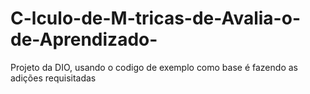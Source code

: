 # C-lculo-de-M-tricas-de-Avalia-o-de-Aprendizado-
Projeto da DIO, usando o codigo de exemplo como base é fazendo as adições requisitadas

